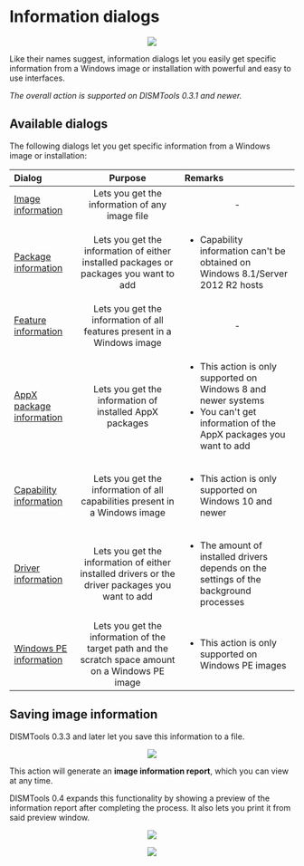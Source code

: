 # Information dialogs

<p align="center">
    <img src="../../../res/img_tasks/info/info_dlgs.png" />
</p>

Like their names suggest, information dialogs let you easily get specific information from a Windows image or installation with powerful and easy to use interfaces.

*The overall action is supported on DISMTools 0.3.1 and newer.*

## Available dialogs

The following dialogs let you get specific information from a Windows image or installation:

| Dialog | Purpose | Remarks |
|:--|:--:|:--|
| [Image information](./img_info.md) | Lets you get the information of any image file | <p align="center">-</p> |
| [Package information](./pkg_info.md) | Lets you get the information of either installed packages or packages you want to add | <ul><li>Capability information can't be obtained on Windows 8.1/Server 2012 R2 hosts</li></ul>|
| [Feature information](./feat_info.md) | Lets you get the information of all features present in a Windows image | <p align="center">-</p> |
| [AppX package information](./appxpkg_info.md) | Lets you get the information of installed AppX packages | <ul><li>This action is only supported on Windows 8 and newer systems</li><li>You can't get information of the AppX packages you want to add</li></ul> |
| [Capability information](./cap_info.md) | Lets you get the information of all capabilities present in a Windows image | <ul><li>This action is only supported on Windows 10 and newer</li></ul> |
| [Driver information](./drv_info.md) | Lets you get the information of either installed drivers or the driver packages you want to add | <ul><li>The amount of installed drivers depends on the settings of the background processes</li></ul> |
| [Windows PE information](./winpe_info.md) | Lets you get the information of the target path and the scratch space amount on a Windows PE image | <ul><li>This action is only supported on Windows PE images</li></ul> |

## Saving image information

DISMTools 0.3.3 and later let you save this information to a file.

<p align="center">
    <img src="../../../res/img_tasks/info/info_save.png" />
</p>

This action will generate an **image information report**, which you can view at any time.

DISMTools 0.4 expands this functionality by showing a preview of the information report after completing the process. It also lets you print it from said preview window.

<p align="center">
    <img src="https://github.com/CodingWonders/DISMTools/assets/101426328/34f899eb-fccd-4f2b-a787-cf4b10389f4b" />
</p>

<p align="center">
    <img src="https://github.com/CodingWonders/DISMTools/assets/101426328/c236375b-ce3d-46bb-8ef4-e9749205265d" />
</p>